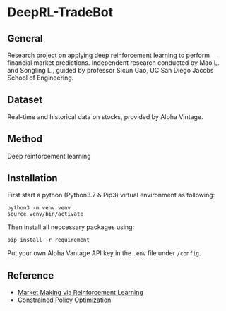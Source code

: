 # DeepRL-TradeBot

## General

Research project on applying deep reinforcement learning to perform financial market predictions. Independent research conducted by Mao L. and Songling L., guided by professor Sicun Gao, UC San Diego Jacobs School of Engineering. 

## Dataset

Real-time and historical data on stocks, provided by Alpha Vintage. 

## Method

Deep reinforcement learning

## Installation

First start a python (Python3.7 & Pip3) virtual environment as following:
```
python3 -m venv venv
source venv/bin/activate
```
Then install all neccessary packages using:
```
pip install -r requirement
```
Put your own Alpha Vantage API key in the `.env` file under `/config`. 

## Reference

- [Market Making via Reinforcement Learning](https://arxiv.org/abs/1804.04216)
- [Constrained Policy Optimization](https://arxiv.org/abs/1705.10528)

